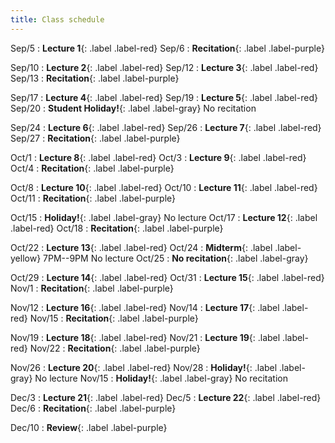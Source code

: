 ```yaml
---
title: Class schedule
---
```

Sep/5
: **Lecture 1**{: .label .label-red}
Sep/6
: **Recitation**{: .label .label-purple}

Sep/10
: **Lecture 2**{: .label .label-red}
Sep/12
: **Lecture 3**{: .label .label-red}
Sep/13
: **Recitation**{: .label .label-purple}

Sep/17
: **Lecture 4**{: .label .label-red}
Sep/19
: **Lecture 5**{: .label .label-red}
Sep/20
: **Student Holiday!**{: .label .label-gray} No recitation

Sep/24
: **Lecture 6**{: .label .label-red}
Sep/26
: **Lecture 7**{: .label .label-red}
Sep/27
: **Recitation**{: .label .label-purple}

Oct/1
: **Lecture 8**{: .label .label-red}
Oct/3
: **Lecture 9**{: .label .label-red}
Oct/4
: **Recitation**{: .label .label-purple}

Oct/8
: **Lecture 10**{: .label .label-red}
Oct/10
: **Lecture 11**{: .label .label-red}
Oct/11
: **Recitation**{: .label .label-purple}

Oct/15
: **Holiday!**{: .label .label-gray} No lecture
Oct/17
: **Lecture 12**{: .label .label-red}
Oct/18
: **Recitation**{: .label .label-purple}

Oct/22
: **Lecture 13**{: .label .label-red}
Oct/24
: **Midterm**{: .label .label-yellow} 7PM--9PM  No lecture
Oct/25
: **No recitation**{: .label .label-gray}

Oct/29
: **Lecture 14**{: .label .label-red}
Oct/31
: **Lecture 15**{: .label .label-red}
Nov/1
: **Recitation**{: .label .label-purple}

Nov/12
: **Lecture 16**{: .label .label-red}
Nov/14
: **Lecture 17**{: .label .label-red}
Nov/15
: **Recitation**{: .label .label-purple}

Nov/19
: **Lecture 18**{: .label .label-red}
Nov/21
: **Lecture 19**{: .label .label-red}
Nov/22
: **Recitation**{: .label .label-purple}

Nov/26
: **Lecture 20**{: .label .label-red}
Nov/28
: **Holiday!**{: .label .label-gray} No lecture
Nov/15
: **Holiday!**{: .label .label-gray} No recitation

Dec/3
: **Lecture 21**{: .label .label-red}
Dec/5
: **Lecture 22**{: .label .label-red} 
Dec/6
: **Recitation**{: .label .label-purple} 

Dec/10
: **Review**{: .label .label-purple}


